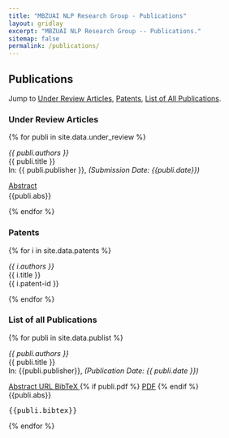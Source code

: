 ```yaml
---
title: "MBZUAI NLP Research Group - Publications"
layout: gridlay
excerpt: "MBZUAI NLP Research Group -- Publications."
sitemap: false
permalink: /publications/
---
```


<h2>Publications</h2>

Jump to [Under Review Articles](#under-review-articles), [Patents](#patents), [List of All Publications](#list-of-all-publications).

<h3 id="under-review-articles"> Under Review Articles </h3>

{% for publi in site.data.under_review %}
  
  <em>{{ publi.authors }} </em><br />
  <span class="navy">{{ publi.title }}</span><br />
  In: {{ publi.publisher }}, <i>(Submission Date: {{publi.date}})</i>
<div class="row publ-btn-margins">
  <div class="col-sm-12 clearfix">
  <a class="small-sky-btn" data-toggle="collapse" href="#abs-{{ forloop.index }}" role="button" aria-expanded="false" aria-controls="abs-{{ forloop.index }}">
    Abstract
  </a>
</div>
</div>
<div class="collapse" id="abs-{{ forloop.index }}" style="margin-top:3px;margin-bottom:5px">
    {{publi.abs}}
</div>

{% endfor %}

<h3 id="patents"> Patents </h3>

{% for i in site.data.patents %}

  <em>{{ i.authors }} </em><br />
  {{ i.title }} <br />
  <span class="sky">{{ i.patent-id }}</span>

{% endfor %}

<h3 id="list-of-all-publications"> List of all Publications </h3>

{% for publi in site.data.publist %}

  <em>{{ publi.authors }} </em><br />
  <span class="navy">{{ publi.title }}</span><br />
  In: {{publi.publisher}}, <i>(Publication Date: {{ publi.date }})</i>
<div class="row publ-btn-margins">
  <div class="col-sm-12 clearfix">
  <a class="small-sky-btn" data-toggle="collapse" href="#abstract-{{ forloop.index }}" role="button" aria-expanded="false" aria-controls="abstract-{{ forloop.index }}">
    Abstract
  </a>
  <a class="small-sky-btn" href="{{ publi.url }}" target="_blank">
    URL
  </a>
  <a class="small-sky-btn" data-toggle="collapse" href="#bibtex-{{ forloop.index }}" role="button" aria-expanded="false" aria-controls="bibtex-{{ forloop.index }}">
    BibTeX
  </a>
{% if publi.pdf %}
  <a class="small-sky-btn" href="{{ publi.pdf }}" target="_blank">PDF</a>
{% endif %}
</div>
</div>

<div class="collapse" id="abstract-{{ forloop.index }}" style="margin-bottom=10px">
    {{publi.abs}}
</div>

<div class="collapse" id="bibtex-{{ forloop.index }}">
   <pre>{{publi.bibtex}}</pre>
</div>
{% endfor %}